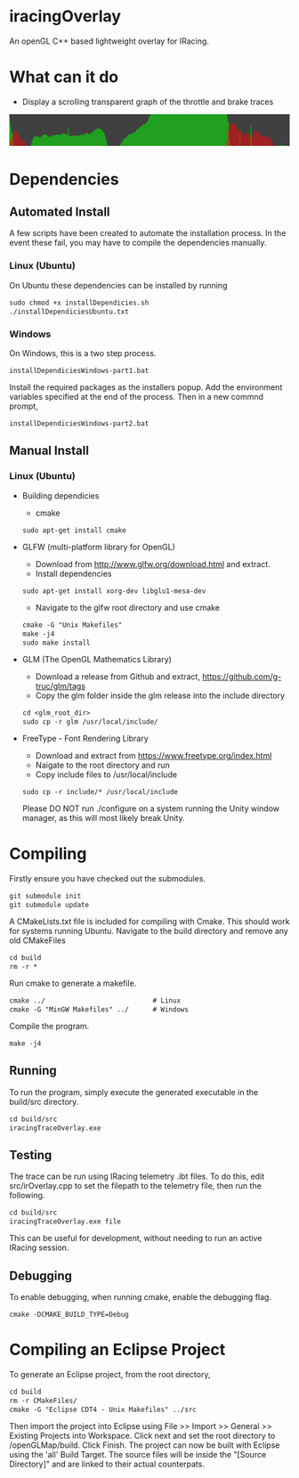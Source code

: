 # iracingOverlay

An openGL C++ based lightweight overlay for IRacing.

# What can it do
* Display a scrolling transparent graph of the throttle and brake traces

![GitHub Logo](Other/throttleBrakeTrace.png)


# Dependencies
##  Automated Install
A few scripts have been created to automate the installation process. In the event these fail, you may have to compile the dependencies manually.

### Linux (Ubuntu)
On Ubuntu these dependencies can be installed by running
```
sudo chmod +x installDependicies.sh
./installDependiciesUbuntu.txt
```
### Windows
On Windows, this is a two step process.
```
installDependiciesWindows-part1.bat
```
Install the required packages as the installers popup.
Add the environment variables specified at the end of the process.
Then in a new commnd prompt,
```
installDependiciesWindows-part2.bat
```
## Manual Install
### Linux (Ubuntu)
* Building dependicies
	* cmake
	```
	sudo apt-get install cmake
	```
* GLFW (multi-platform library for OpenGL)
	* Download from http://www.glfw.org/download.html and extract.
	* Install dependencies
	```
	sudo apt-get install xorg-dev libglu1-mesa-dev
	```
	* Navigate to the glfw root directory and use cmake
	```
	cmake -G "Unix Makefiles"
	make -j4
	sudo make install
	```

* GLM (The OpenGL Mathematics Library)
	* Download a release from Github and extract, https://github.com/g-truc/glm/tags
	* Copy the glm folder inside the glm release into the include directory
	```
	cd <glm_root_dir>
	sudo cp -r glm /usr/local/include/
	```

* FreeType - Font Rendering Library
	* Download and extract from https://www.freetype.org/index.html
	* Naigate to the root directory and run
	* Copy include files to /usr/local/include
	```
	sudo cp -r include/* /usr/local/include 
	```
	Please DO NOT run ./configure on a system running the Unity window manager, as this will most likely break Unity.


# Compiling
Firstly ensure you have checked out the submodules.
```
git submodule init
git submodule update
```
A CMakeLists.txt file is included for compiling with Cmake. This should work for systems running Ubuntu. Navigate to the build directory and remove any old CMakeFiles
```
cd build
rm -r *
```
Run cmake to generate a makefile.
```
cmake ../                           # Linux
cmake -G "MinGW Makefiles" ../      # Windows
```
Compile the program.
```
make -j4
```

## Running
To run the program, simply execute the generated executable in the build/src directory.
```
cd build/src
iracingTraceOverlay.exe
```

## Testing
The trace can be run using IRacing telemetry .ibt files. To do this, edit src/irOverlay.cpp to set the filepath to the telemetry file, then run the following.
```
cd build/src
iracingTraceOverlay.exe file
```
This can be useful for development, without needing to run an active IRacing session.

## Debugging
To enable debugging, when running cmake, enable the debugging flag.
```
cmake -DCMAKE_BUILD_TYPE=Debug
```

# Compiling an Eclipse Project
To generate an Eclipse project, from the root directory,
```
cd build
rm -r CMakeFiles/
cmake -G "Eclipse CDT4 - Unix Makefiles" ../src
```
Then import the project into Eclipse using File >> Import >> General >> Existing Projects into Workspace. Click next and set the root directory to <workspace>/openGLMap/build. Click Finish. The project can now be built with Eclipse using the 'all' Build Target. The source files will be inside the "[Source Directory]" and are linked to their actual counterpats.
